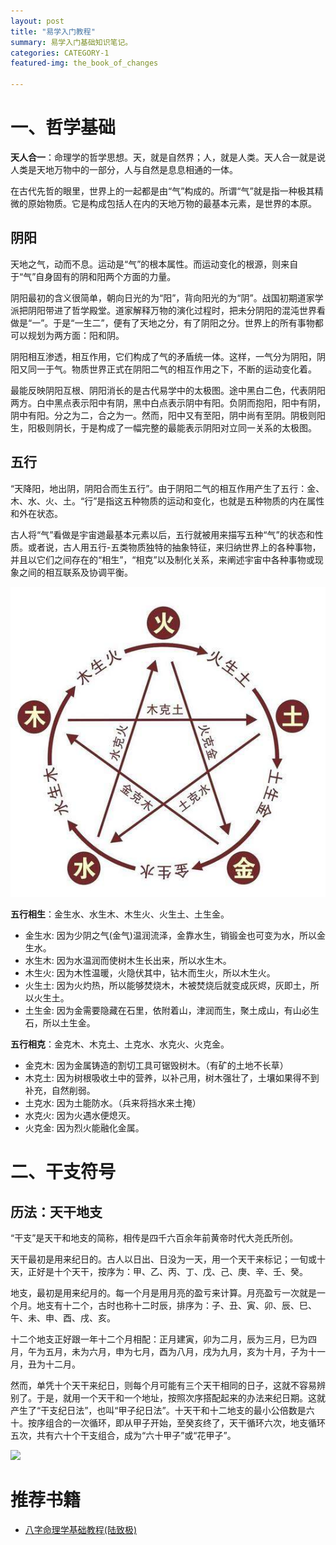 ```yaml
---
layout: post
title: "易学入门教程"
summary: 易学入门基础知识笔记。
categories: CATEGORY-1
featured-img: the_book_of_changes

---
```


# 一、哲学基础

**天人合一**：命理学的哲学思想。天，就是自然界；人，就是人类。天人合一就是说人类是天地万物中的一部分，人与自然是息息相通的一体。

在古代先哲的眼里，世界上的一起都是由“气”构成的。所谓“气”就是指一种极其精微的原始物质。它是构成包括人在内的天地万物的最基本元素，是世界的本原。

阴阳
------

天地之气，动而不息。运动是“气”的根本属性。而运动变化的根源，则来自于“气”自身固有的阴和阳两个方面的力量。

阴阳最初的含义很简单，朝向日光的为“阳”，背向阳光的为“阴”。战国初期道家学派把阴阳带进了哲学殿堂。道家解释万物的演化过程时，把未分阴阳的混沌世界看做是“一”。于是“一生二”，便有了天地之分，有了阴阳之分。世界上的所有事物都可以规划为两方面：阳和阴。

阴阳相互渗透，相互作用，它们构成了气的矛盾统一体。这样，一气分为阴阳，阴阳又同一于气。物质世界正式在阴阳二气的相互作用之下，不断的运动变化着。

最能反映阴阳互根、阴阳消长的是古代易学中的太极图。途中黑白二色，代表阴阳两方。白中黑点表示阳中有阴，黑中白点表示阴中有阳。负阴而抱阳，阳中有阴，阴中有阳。分之为二，合之为一。然而，阳中又有至阳，阴中尚有至阴。阴极则阳生，阳极则阴长，于是构成了一幅完整的最能表示阴阳对立同一关系的太极图。

五行
------

“天降阳，地出阴，阴阳合而生五行”。由于阴阳二气的相互作用产生了五行：金、木、水、火、土。“行”是指这五种物质的运动和变化，也就是五种物质的内在属性和外在状态。

古人将“气”看做是宇宙逇最基本元素以后，五行就被用来描写五种“气”的状态和性质。或者说，古人用五行-五类物质独特的抽象特征，来归纳世界上的各种事物，并且以它们之间存在的“相生”，“相克”以及制化关系，来阐述宇宙中各种事物或现象之间的相互联系及协调平衡。

![](../assets/img/posts/1.jpg)

**五行相生**：金生水、水生木、木生火、火生土、土生金。 

  - 金生水: 因为少阴之气(金气)温润流泽，金靠水生，销锻金也可变为水，所以金生水。
  - 水生木: 因为水温润而使树木生长出来，所以水生木。
  - 木生火: 因为木性温暖，火隐伏其中，钻木而生火，所以木生火。
  - 火生土: 因为火灼热，所以能够焚烧木，木被焚烧后就变成灰烬，灰即土，所以火生土。
  - 土生金: 因为金需要隐藏在石里，依附着山，津润而生，聚土成山，有山必生石，所以土生金。
  
**五行相克**：金克木、木克土、土克水、水克火、火克金。

  - 金克木: 因为金属铸造的割切工具可锯毁树木。（有矿的土地不长草）
  - 木克土: 因为树根吸收土中的营养，以补己用，树木强壮了，土壤如果得不到补充，自然削弱。
  - 土克水: 因为土能防水。（兵来将挡水来土掩）
  - 水克火: 因为火遇水便熄灭。
  - 火克金: 因为烈火能融化金属。 

# 二、干支符号

历法：天干地支
------

“干支”是天干和地支的简称，相传是四千六百余年前黄帝时代大尧氏所创。

天干最初是用来纪日的。古人以日出、日没为一天，用一个天干来标记；一旬或十天，正好是十个天干，按序为：甲、乙、丙、丁、戊、己、庚、辛、壬、癸。

地支，最初是用来纪月的。每一个月是用月亮的盈亏来计算。月亮盈亏一次就是一个月。地支有十二个，古时也称十二时辰，排序为：子、丑、寅、卯、辰、巳、午、未、申、酉、戌、亥。

十二个地支正好跟一年十二个月相配：正月建寅，卯为二月，辰为三月，巳为四月，午为五月，未为六月，申为七月，酉为八月，戌为九月，亥为十月，子为十一月，丑为十二月。

然而，单凭十个天干来纪日，则每个月可能有三个天干相同的日子，这就不容易辨别了。于是，就用一个天干和一个地址，按照次序搭配起来的办法来纪日期。这就产生了“干支纪日法”，也叫“甲子纪日法”。十天干和十二地支的最小公倍数是六十。按序组合的一次循环，即从甲子开始，至癸亥终了，天干循环六次，地支循环五次，共有六十个干支组合，成为“六十甲子”或“花甲子”。

![](../assets/img/posts/2.jpg)

# 推荐书籍
  * [八字命理学基础教程(陆致极)](https://www.aliyundrive.com/s/QvsPPCrLNmY)
